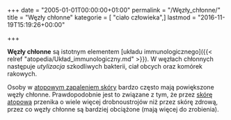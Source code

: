 +++
date = "2005-01-01T00:00:00+01:00"
permalink = "/Węzły_chłonne/"
title = "Węzły chłonne"
kategorie = [ "ciało człowieka",]
lastmod = "2016-11-19T15:19:26+00:00"

+++

**Węzły chłonne** są istotnym elementem [układu immunologicznego]({{< relref "atopedia/Układ_immunologiczny.md" >}}). W węzłach chłonnych następuje *utylizacja* szkodliwych bakterii, ciał obcych oraz komórek rakowych.

Osoby w [atopowym zapaleniem skóry](/atopedia/Atopowe_zapalenie_skóry) bardzo często mają powiększone węzły chłonne. Prawdopodobnie jest to związane z tym, że przez [skórę atopową](/atopedia/Skóra_atopowa) przenika o wiele więcej drobnoustrojów niż przez skórę zdrową, przez co węzły chłonne są bardziej obciążone (mają więcej do zrobienia).
